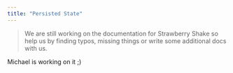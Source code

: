 ```yaml
---
title: "Persisted State"
---
```


> We are still working on the documentation for Strawberry Shake so help us by finding typos, missing things or write some additional docs with us.

Michael is working on it ;)
